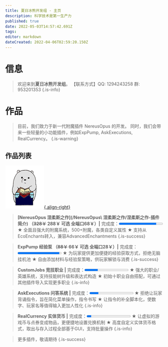 ```yaml
---
title: 夏日冰熊开发组 - 主页
description: 科学技术是第一生产力
published: true
date: 2022-05-03T14:57:42.691Z
tags: 
editor: markdown
dateCreated: 2022-04-06T02:59:20.150Z
---
```


# 信息
> 欢迎来到**夏日冰熊开发组**。
【联系方式】QQ: 1294243258 群: 953201353
{.is-info}

# 作品
> 目前，我们致力于新一代附魔插件 NereusOpus 的开发。
> 同时，我们会带来一些轻量的小功能插件，例如ExpPump, AskExecutions, RealCurrency。
{.is-warning}
## 作品列表
<a href="/NereusOpus 涅柔斯之作/涅柔斯之作-插件简介">![nereusopus_logo-小.png](/nereusopus/nereusopus_logo-小.png){.align-right}</a>
> **[NereusOpus 涅柔斯之作](/NereusOpus\ 涅柔斯之作/涅柔斯之作-插件简介) （~~328￥~~ 288￥ 可选 全端口68￥）|** 完成度：<progress value="85" max="100" contenteditable="false"></progress>
★ 全面且强大的附魔系统，500+附魔，各类自定义属性
★ 支持从EcoEnchants转入，兼容AdvancedEnchantments
{.is-success}

> **ExpPump 经验泵 （~~88￥~~ 66￥ 可选 全端口28￥）|** 完成度：<progress value="95" max="100" contenteditable="false"></progress>
★ 为玩家提供更加便捷的经验获取方式，拒绝无脑挂机池
★ 自由添加材料与经验泵策略，供玩家解锁与消费
{.is-success}

> **CustomJobs 竞技职业 |** 完成度：<progress value="30" max="100" contenteditable="false"></progress>
★ 强大的职业/英雄系统，支持技能树升级和表达式构造
★ 初始十职业自由搭配，可通过其他插件导入实现更多职业
{.is-info}

> **AskExecutions 问答系统 |** 完成度：<progress value="20" max="100" contenteditable="false"></progress>
★ 拒绝让玩家背诵指令，旨在简化菜单操作，指令书写
★ 让指令的补全脚本化，使数字、玩家名等值得输入更加人性化
{.is-info}

> **RealCurrency 实体货币 |** 完成度：<progress value="10" max="100" contenteditable="false"></progress>
★ 让虚拟的游戏币与点券变成物品，更便捷地设置兑换机制
★ 高度自定义实体货币格式，取出与存入过程全部基于GUI，支持批量操作
{.is-info}

> 更多插件，敬请期待
{.is-success}

